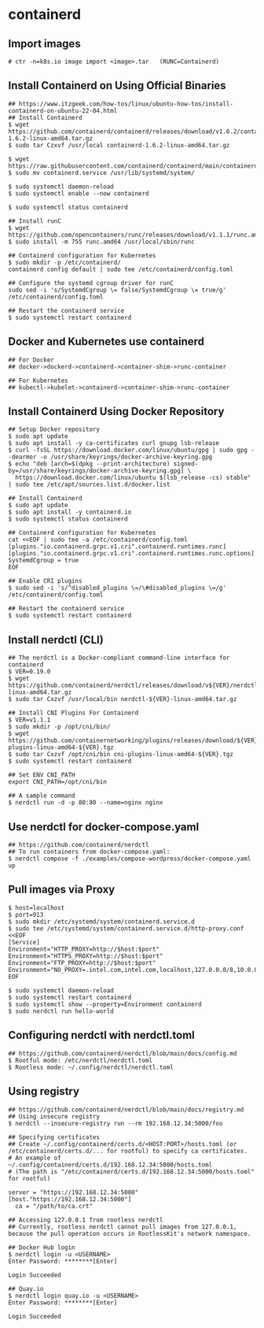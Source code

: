 containerd
==========

## Import images

    # ctr -n=k8s.io image import <image>.tar   (RUNC=Containerd)

## Install Containerd on Using Official Binaries

    ## https://www.itzgeek.com/how-tos/linux/ubuntu-how-tos/install-containerd-on-ubuntu-22-04.html
    ## Install Containerd
    $ wget https://github.com/containerd/containerd/releases/download/v1.6.2/containerd-1.6.2-linux-amd64.tar.gz
    $ sudo tar Czxvf /usr/local containerd-1.6.2-linux-amd64.tar.gz

    $ wget https://raw.githubusercontent.com/containerd/containerd/main/containerd.service
    $ sudo mv containerd.service /usr/lib/systemd/system/

    $ sudo systemctl daemon-reload
    $ sudo systemctl enable --now containerd

    $ sudo systemctl status containerd

    ## Install runC
    $ wget https://github.com/opencontainers/runc/releases/download/v1.1.1/runc.amd64
    $ sudo install -m 755 runc.amd64 /usr/local/sbin/runc

    ## Containerd configuration for Kubernetes
    $ sudo mkdir -p /etc/containerd/
    containerd config default | sudo tee /etc/containerd/config.toml

    ## Configure the systemd cgroup driver for runC
    sudo sed -i 's/SystemdCgroup \= false/SystemdCgroup \= true/g' /etc/containerd/config.toml

    ## Restart the containerd service
    $ sudo systemctl restart containerd

## Docker and Kubernetes use containerd

    ## For Docker
    ## docker->dockerd->containerd->container-shim->runc-container

    ## For Kubernetes
    ## kubectl->kubelet->containerd->container-shim->runc-container

## Install Containerd Using Docker Repository

    ## Setup Docker repository
    $ sudo apt update
    $ sudo apt install -y ca-certificates curl gnupg lsb-release
    $ curl -fsSL https://download.docker.com/linux/ubuntu/gpg | sudo gpg --dearmor -o /usr/share/keyrings/docker-archive-keyring.gpg
    $ echo "deb [arch=$(dpkg --print-architecture) signed-by=/usr/share/keyrings/docker-archive-keyring.gpg] \
      https://download.docker.com/linux/ubuntu $(lsb_release -cs) stable" | sudo tee /etc/apt/sources.list.d/docker.list

    ## Install Containerd
    $ sudo apt update
    $ sudo apt install -y containerd.io
    $ sudo systemctl status containerd

    ## Containerd configuration for Kubernetes
    cat <<EOF | sudo tee -a /etc/containerd/config.toml
    [plugins."io.containerd.grpc.v1.cri".containerd.runtimes.runc]
    [plugins."io.containerd.grpc.v1.cri".containerd.runtimes.runc.options]
    SystemdCgroup = true
    EOF

    ## Enable CRI plugins
    $ sudo sed -i 's/^disabled_plugins \=/\#disabled_plugins \=/g' /etc/containerd/config.toml

    ## Restart the containerd service
    $ sudo systemctl restart containerd

## Install nerdctl (CLI)

    ## The nerdctl is a Docker-compliant command-line interface for containerd
    $ VER=0.19.0
    $ wget https://github.com/containerd/nerdctl/releases/download/v${VER}/nerdctl-${VER}-linux-amd64.tar.gz
    $ sudo tar Cxzvf /usr/local/bin nerdctl-${VER}-linux-amd64.tar.gz

    ## Install CNI Plugins For Containerd
    $ VER=v1.1.1
    $ sudo mkdir -p /opt/cni/bin/
    $ wget https://github.com/containernetworking/plugins/releases/download/${VER}/cni-plugins-linux-amd64-${VER}.tgz
    $ sudo tar Cxzvf /opt/cni/bin cni-plugins-linux-amd64-${VER}.tgz
    $ sudo systemctl restart containerd

    ## Set ENV CNI_PATH
    export CNI_PATH=/opt/cni/bin

    ## A sample command
    $ nerdctl run -d -p 80:80 --name=nginx nginx

## Use nerdctl for docker-compose.yaml

    ## https://github.com/containerd/nerdctl
    ## To run containers from docker-compose.yaml:
    $ nerdctl compose -f ./examples/compose-wordpress/docker-compose.yaml up

## Pull images via Proxy

    $ host=localhost
    $ port=913
    $ sudo mkdir /etc/systemd/system/containerd.service.d
    $ sudo tee /etc/systemd/system/containerd.service.d/http-proxy.conf <<EOF
    [Service]
    Environment="HTTP_PROXY=http://$host:$port"
    Environment="HTTPS_PROXY=http://$host:$port"
    Environment="FTP_PROXY=http://$host:$port"
    Environment="NO_PROXY=.intel.com,intel.com,localhost,127.0.0.0/8,10.0.0.0/8,172.16.0.0/12,192.168.0.0/16"
    EOF

    $ sudo systemctl daemon-reload
    $ sudo systemctl restart containerd
    $ sudo systemctl show --property=Environment containerd
    $ sudo nerdctl run hello-world

## Configuring nerdctl with nerdctl.toml

    ## https://github.com/containerd/nerdctl/blob/main/docs/config.md
    $ Rootful mode: /etc/nerdctl/nerdctl.toml
    $ Rootless mode: ~/.config/nerdctl/nerdctl.toml

## Using registry

    ## https://github.com/containerd/nerdctl/blob/main/docs/registry.md
    ## Using insecure registry
    $ nerdctl --insecure-registry run --rm 192.168.12.34:5000/foo

    ## Specifying certificates
    ## Create ~/.config/containerd/certs.d/<HOST:PORT>/hosts.toml (or /etc/containerd/certs.d/... for rootful) to specify ca certificates.
    # An example of ~/.config/containerd/certs.d/192.168.12.34:5000/hosts.toml
    # (The path is "/etc/containerd/certs.d/192.168.12.34:5000/hosts.toml" for rootful)

    server = "https://192.168.12.34:5000"
    [host."https://192.168.12.34:5000"]
      ca = "/path/to/ca.crt"

    ## Accessing 127.0.0.1 from rootless nerdctl
    ## Currently, rootless nerdctl cannot pull images from 127.0.0.1, because the pull operation occurs in RootlessKit's network namespace.

    ## Docker Hub login
    $ nerdctl login -u <USERNAME>
    Enter Password: ********[Enter]

    Login Succeeded

    ## Quay.io
    $ nerdctl login quay.io -u <USERNAME>
    Enter Password: ********[Enter]

    Login Succeeded
